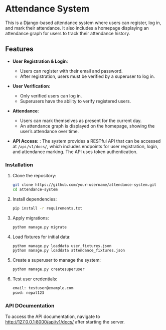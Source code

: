 # Attendance System

This is a Django-based attendance system where users can register, log in, and mark their attendance. It also includes a homepage displaying an attendance graph for users to track their attendance history.

## Features

- **User Registration & Login**: 
  - Users can register with their email and password.
  - After registration, users must be verified by a superuser to log in.
  
- **User Verification**:
  - Only verified users can log in.
  - Superusers have the ability to verify registered users.

- **Attendance**:
  - Users can mark themselves as present for the current day.
  - An attendance graph is displayed on the homepage, showing the user’s attendance over time.

- **API Access:** :
The system provides a RESTful API that can be accessed at `/api/v1/docs/`, which includes endpoints for user registration, login, and attendance marking. The API uses token authentication.


### Installation

1. Clone the repository:
    ```bash
    git clone https://github.com/your-username/attendance-system.git
    cd attendance-system
    ```

2. Install dependencies:
    ```bash
    pip install -r requirements.txt
    ```

3. Apply migrations:
    ```bash
    python manage.py migrate
    ```

4. Load fixtures for initial data:
    ```bash
    python manage.py loaddata user_fixtures.json
    python manage.py loaddata attendance_fixtures.json
    ```

5. Create a superuser to manage the system:
    ```bash
    python manage.py createsuperuser
    ```

5. Test user credentials:
    ```bash
    email: testuser@example.com
    pswd: nepal123
    ```
### API DOcumentation

To access the API documentation, navigate to http://127.0.0.1:8000/api/v1/docs/ after starting the server.